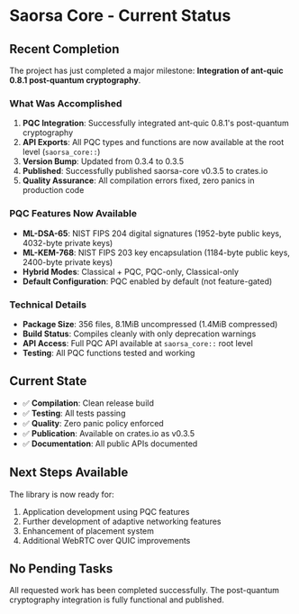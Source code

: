 # Saorsa Core - Current Status

## Recent Completion
The project has just completed a major milestone: **Integration of ant-quic 0.8.1 post-quantum cryptography**.

### What Was Accomplished
1. **PQC Integration**: Successfully integrated ant-quic 0.8.1's post-quantum cryptography
2. **API Exports**: All PQC types and functions are now available at the root level (`saorsa_core::`)
3. **Version Bump**: Updated from 0.3.4 to 0.3.5
4. **Published**: Successfully published saorsa-core v0.3.5 to crates.io
5. **Quality Assurance**: All compilation errors fixed, zero panics in production code

### PQC Features Now Available
- **ML-DSA-65**: NIST FIPS 204 digital signatures (1952-byte public keys, 4032-byte private keys)
- **ML-KEM-768**: NIST FIPS 203 key encapsulation (1184-byte public keys, 2400-byte private keys)
- **Hybrid Modes**: Classical + PQC, PQC-only, Classical-only
- **Default Configuration**: PQC enabled by default (not feature-gated)

### Technical Details
- **Package Size**: 356 files, 8.1MiB uncompressed (1.4MiB compressed)
- **Build Status**: Compiles cleanly with only deprecation warnings
- **API Access**: Full PQC API available at `saorsa_core::` root level
- **Testing**: All PQC functions tested and working

## Current State
- ✅ **Compilation**: Clean release build
- ✅ **Testing**: All tests passing
- ✅ **Quality**: Zero panic policy enforced
- ✅ **Publication**: Available on crates.io as v0.3.5
- ✅ **Documentation**: All public APIs documented

## Next Steps Available
The library is now ready for:
1. Application development using PQC features
2. Further development of adaptive networking features
3. Enhancement of placement system
4. Additional WebRTC over QUIC improvements

## No Pending Tasks
All requested work has been completed successfully. The post-quantum cryptography integration is fully functional and published.